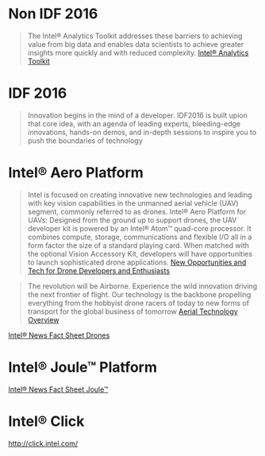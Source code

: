 # Non IDF 2016

> The Intel® Analytics Toolkit addresses these barriers to achieving value from big data and enables data scientists to achieve greater insights more quickly and with reduced complexity. [Intel® Analytics Toolkit](http://www.intel.com/content/www/us/en/software/intel-graph-solutions.html)

# IDF 2016

> Innovation begins in the mind of a developer. IDF2016 is built upion that core idea, with an agenda of leading experts, bleeding-edge innovations, hands-on demos, and in-depth sessions to inspire you to push the boundaries of technology [](http://www.intel.com/content/www/us/en/intel-developer-forum-idf/san-francisco/2016/idf-2016-san-francisco.html)

# Intel® Aero Platform

> Intel is focused on creating innovative new technologies and leading with key vision capabilities in the unmanned aerial vehicle (UAV) segment, commonly referred to as drones. Intel® Aero Platform for UAVs: Designed from the ground up to support drones, the UAV developer kit is powered by an Intel® Atom™ quad-core processor. It combines compute, storage, communications and flexible I/O all in a form factor the size of a standard playing card. When matched with the optional Vision Accessory Kit, developers will have opportunities to launch sophisticated drone applications. [New Opportunities and Tech for Drone Developers and Enthusiasts](https://newsroom.intel.com/chip-shots/new-opportunities-tech-drone-developers-enthusiasts/)

> The revolution will be Airborne. Experience the wild innovation driving the next frontier of flight. Our technology is the backbone propelling everything from the hobbyist drone racers of today to new forms of transport for the global business of tomorrow [Aerial Technology Overview](http://www.intel.com/content/www/us/en/technology-innovation/aerial-technology-overview.html)

[Intel® News Fact Sheet Drones](https://newsroom.intel.com/newsroom/wp-content/uploads/sites/11/2016/08/fact-sheet-idf-2016-drones.pdf) 

# Intel® Joule™ Platform 

[Intel® News Fact Sheet Joule™](https://newsroom.intel.com/newsroom/wp-content/uploads/sites/11/2016/08/intel-joule-fact-sheet.pdf)

# Intel® Click

http://click.intel.com/